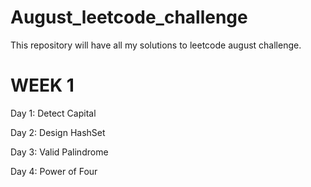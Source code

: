 # August_leetcode_challenge
This repository will have all my solutions to leetcode august challenge.

# WEEK 1

Day 1: Detect Capital

Day 2: Design HashSet

Day 3: Valid Palindrome

Day 4: Power of Four



